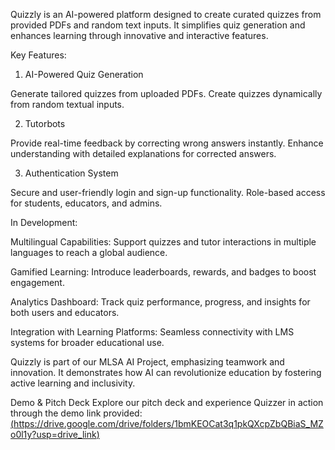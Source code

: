 Quizzly is an AI-powered platform designed to create curated quizzes from provided PDFs and random text inputs. It simplifies quiz generation and enhances learning through innovative and interactive features.

Key Features:
1. AI-Powered Quiz Generation
   
Generate tailored quizzes from uploaded PDFs.
Create quizzes dynamically from random textual inputs.

2. Tutorbots
   
Provide real-time feedback by correcting wrong answers instantly.
Enhance understanding with detailed explanations for corrected answers.

3. Authentication System
   
Secure and user-friendly login and sign-up functionality.
Role-based access for students, educators, and admins.

In Development:

Multilingual Capabilities:
Support quizzes and tutor interactions in multiple languages to reach a global audience.

Gamified Learning:
Introduce leaderboards, rewards, and badges to boost engagement.

Analytics Dashboard:
Track quiz performance, progress, and insights for both users and educators.

Integration with Learning Platforms:
Seamless connectivity with LMS systems for broader educational use.


Quizzly is part of our MLSA AI Project, emphasizing teamwork and innovation. It demonstrates how AI can revolutionize education by fostering active learning and inclusivity.

Demo & Pitch Deck
Explore our pitch deck and experience Quizzer in action through the demo link provided: [(https://drive.google.com/drive/folders/1bmKEOCat3q1pkQXcpZbQBiaS_MZo0l1y?usp=drive_link)](https://drive.google.com/drive/folders/1bmKEOCat3q1pkQXcpZbQBiaS_MZo0l1y?usp=drive_link)
